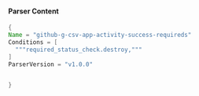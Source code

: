 #### Parser Content
```Java
{
Name = "github-g-csv-app-activity-success-requireds"
Conditions = [
  """required_status_check.destroy,"""
]
ParserVersion = "v1.0.0"


}
```